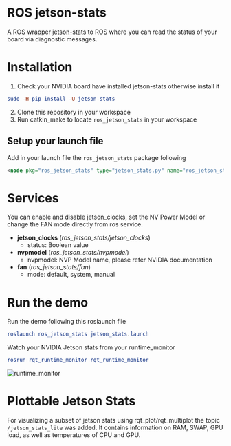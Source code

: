 # ROS jetson-stats

A ROS wrapper [jetson-stats](https://github.com/rbonghi/jetson_stats) to ROS where you can read the status of your board via diagnostic messages.

# Installation

1. Check your NVIDIA board have installed jetson-stats otherwise install it
```elm
sudo -H pip install -U jetson-stats
```
2. Clone this repository in your workspace
3. Run catkin_make to locate `ros_jetson_stats` in your workspace

## Setup your launch file

Add in your launch file the `ros_jetson_stats` package following
```xml
<node pkg="ros_jetson_stats" type="jetson_stats.py" name="ros_jetson_stats"/>
```

# Services

You can enable and disable jetson_clocks, set the NV Power Model or change the FAN mode directly from ros service.

* **jetson_clocks** (_ros_jetson_stats/jetson_clocks_)
    * status: Boolean value
* **nvpmodel** (_ros_jetson_stats/nvpmodel_)
    * nvpmodel: NVP Model name, please refer NVIDIA documentation
* **fan** (_ros_jetson_stats/fan_)
    * mode: default, system, manual

# Run the demo

Run the demo following this roslaunch file
```elm
roslaunch ros_jetson_stats jetson_stats.launch
```
Watch your NVIDIA Jetson stats from your runtime_monitor
```elm
rosrun rqt_runtime_monitor rqt_runtime_monitor
```
![runtime_monitor](.github/runtime_monitor.gif)

# Plottable Jetson Stats

For visualizing a subset of jetson stats using rqt_plot/rqt_multiplot the topic `/jetson_stats_lite` was added. 
It contains information on RAM, SWAP, GPU load, as well as temperatures of CPU and GPU.
